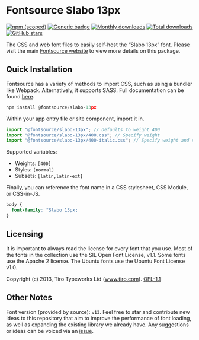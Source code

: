 # Fontsource Slabo 13px

[![npm (scoped)](https://img.shields.io/npm/v/@fontsource/slabo-13px?color=brightgreen)](https://www.npmjs.com/package/@fontsource/slabo-13px) [![Generic badge](https://img.shields.io/badge/fontsource-passing-brightgreen)](https://github.com/fontsource/fontsource) [![Monthly downloads](https://badgen.net/npm/dm/@fontsource/slabo-13px)](https://github.com/fontsource/fontsource) [![Total downloads](https://badgen.net/npm/dt/@fontsource/slabo-13px)](https://github.com/fontsource/fontsource) [![GitHub stars](https://img.shields.io/github/stars/fontsource/fontsource.svg?style=social&label=Star)](https://github.com/fontsource/fontsource/stargazers)

The CSS and web font files to easily self-host the “Slabo 13px” font. Please visit the main [Fontsource website](https://fontsource.org/fonts/slabo-13px) to view more details on this package.

## Quick Installation

Fontsource has a variety of methods to import CSS, such as using a bundler like Webpack. Alternatively, it supports SASS. Full documentation can be found [here](https://fontsource.org/docs/introduction).

```javascript
npm install @fontsource/slabo-13px
```

Within your app entry file or site component, import it in.

```javascript
import "@fontsource/slabo-13px"; // Defaults to weight 400
import "@fontsource/slabo-13px/400.css"; // Specify weight
import "@fontsource/slabo-13px/400-italic.css"; // Specify weight and style

```

Supported variables:
- Weights: `[400]`
- Styles: `[normal]`
- Subsets: `[latin,latin-ext]`

Finally, you can reference the font name in a CSS stylesheet, CSS Module, or CSS-in-JS.

```css
body {
  font-family: "Slabo 13px;
}
```

## Licensing
It is important to always read the license for every font that you use.
Most of the fonts in the collection use the SIL Open Font License, v1.1. Some fonts use the Apache 2 license. The Ubuntu fonts use the Ubuntu Font License v1.0.

Copyright (c) 2013, Tiro Typeworks Ltd (www.tiro.com).
[OFL-1.1](http://scripts.sil.org/OFL)

## Other Notes
Font version (provided by source): `v13`.
Feel free to star and contribute new ideas to this repository that aim to improve the performance of font loading, as well as expanding the existing library we already have. Any suggestions or ideas can be voiced via an [issue](https://github.com/fontsource/fontsource/issues).